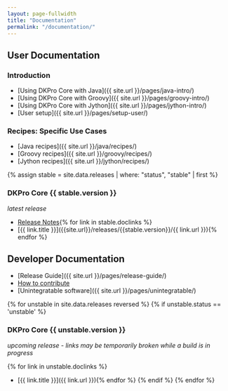 ```yaml
---
layout: page-fullwidth
title: "Documentation"
permalink: "/documentation/"
---
```


## User Documentation

### Introduction

* [Using DKPro Core with Java]({{ site.url }}/pages/java-intro/)
* [Using DKPro Core with Groovy]({{ site.url }}/pages/groovy-intro/)
* [Using DKPro Core with Jython]({{ site.url }}/pages/jython-intro/)
* [User setup]({{ site.url }}/pages/setup-user/)

### Recipes: Specific Use Cases

* [Java recipes]({{ site.url }}/java/recipes/)
* [Groovy recipes]({{ site.url }}/groovy/recipes/)
* [Jython recipes]({{ site.url }}/jython/recipes/)

{% assign stable = site.data.releases | where: "status", "stable" | first %}
### DKPro Core {{ stable.version }}
_latest release_

* [Release Notes]({{site.sourceurl}}/releases/tag/dkpro-core-{{stable.version}}){% for link in stable.doclinks %}
* [{{ link.title }}]({{site.url}}/releases/{{stable.version}}/{{ link.url }}){% endfor %}

## Developer Documentation

* [Release Guide]({{ site.url }}/pages/release-guide/)
* [How to contribute](http://dkpro.github.io/contributing/)
* [Unintegratable software]({{ site.url }}/pages/unintegratable/)

{% for unstable in site.data.releases reversed %}
{% if unstable.status == 'unstable' %}
### DKPro Core {{ unstable.version }}
_upcoming release - links may be temporarily broken while a build is in progress_

{% for link in unstable.doclinks %}
* [{{ link.title }}]({{ link.url }}){% endfor %}
{% endif %}
{% endfor %}
